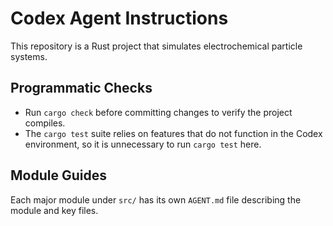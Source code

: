 # Codex Agent Instructions

This repository is a Rust project that simulates electrochemical particle systems.

## Programmatic Checks
- Run `cargo check` before committing changes to verify the project compiles.
- The `cargo test` suite relies on features that do not function in the Codex environment, so it is unnecessary to run `cargo test` here.

## Module Guides
Each major module under `src/` has its own `AGENT.md` file describing the module and key files.
